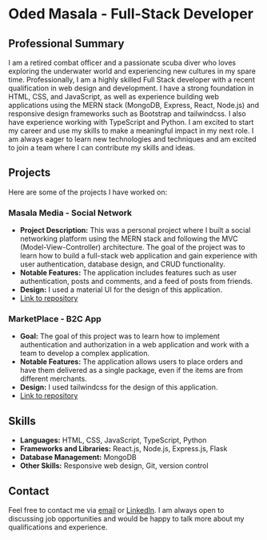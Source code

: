 # Oded Masala - Full-Stack Developer

## Professional Summary

I am a retired combat officer and a passionate scuba diver who loves exploring the underwater world and experiencing new cultures in my spare time.
Professionally, I am a highly skilled Full Stack developer with a recent qualification in web design and development. I have a strong foundation in HTML, CSS, and JavaScript, as well as experience building web applications using the MERN stack (MongoDB, Express, React, Node.js) and responsive design frameworks such as Bootstrap and tailwindcss. I also have experience working with TypeScript and Python. I am excited to start my career and use my skills to make a meaningful impact in my next role. I am always eager to learn new technologies and techniques and am excited to join a team where I can contribute my skills and ideas.

## Projects

Here are some of the projects I have worked on:

### Masala Media - Social Network
- **Project Description:** This was a personal project where I built a social networking platform using the MERN stack and following the MVC (Model-View-Controller) architecture. The goal of the project was to learn how to build a full-stack web application and gain experience with user authentication, database design, and CRUD functionality.
- **Notable Features:** The application includes features such as user authentication, posts and comments, and a feed of posts from friends.
- **Design:** I used a material UI for the design of this application.
- [Link to repository](https://github.com/odedmasala/masala-media-app)

### MarketPlace - B2C App
- **Goal:** The goal of this project was to learn how to implement authentication and authorization in a web application and work with a team to develop a complex application.
- **Notable Features:** The application allows users to place orders and have them delivered as a single package, even if the items are from different merchants.
- **Design:** I used tailwindcss for the design of this application.
- [Link to repository](https://github.com/odedmasala/MarketPlace_app)

## Skills

- **Languages:** HTML, CSS, JavaScript, TypeScript, Python
- **Frameworks and Libraries:** React.js, Node.js, Express.js, Flask
- **Database Management:** MongoDB
- **Other Skills:** Responsive web design, Git, version control

## Contact

Feel free to contact me via [email]( mailto:odedmasala2009@gmail.com ) or [LinkedIn]( https://www.linkedin.com/in/oded-masala/ ). I am always open to discussing job opportunities and would be happy to talk more about my qualifications and experience.
